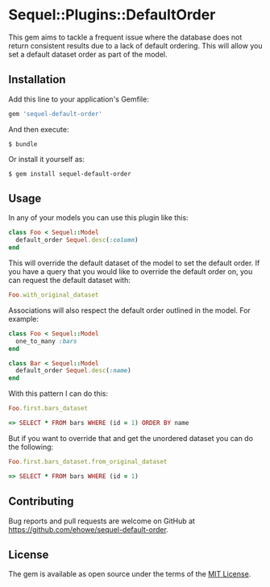 # Sequel::Plugins::DefaultOrder

This gem aims to tackle a frequent issue where the database does not return consistent results due to a lack of default ordering.  This will allow you set a default dataset order as part of the model.

## Installation

Add this line to your application's Gemfile:

```ruby
gem 'sequel-default-order'
```

And then execute:

    $ bundle

Or install it yourself as:

    $ gem install sequel-default-order

## Usage

In any of your models you can use this plugin like this:

```ruby
class Foo < Sequel::Model
  default_order Sequel.desc(:column)
end
```

This will override the default dataset of the model to set the default order.  If you have a query that you would like to override the default order on, you can request the default dataset with:

```ruby
Foo.with_original_dataset
```

Associations will also respect the default order outlined in the model.  For example:

```ruby
class Foo < Sequel::Model
  one_to_many :bars
end

class Bar < Sequel::Model
  default_order Sequel.desc(:name)
end
```

With this pattern I can do this:

```ruby
Foo.first.bars_dataset

=> SELECT * FROM bars WHERE (id = 1) ORDER BY name
```

But if you want to override that and get the unordered dataset you can do the following:

```ruby
Foo.first.bars_dataset.from_original_dataset

=> SELECT * FROM bars WHERE (id = 1)
```

## Contributing

Bug reports and pull requests are welcome on GitHub at https://github.com/ehowe/sequel-default-order.

## License

The gem is available as open source under the terms of the [MIT License](https://opensource.org/licenses/MIT).
